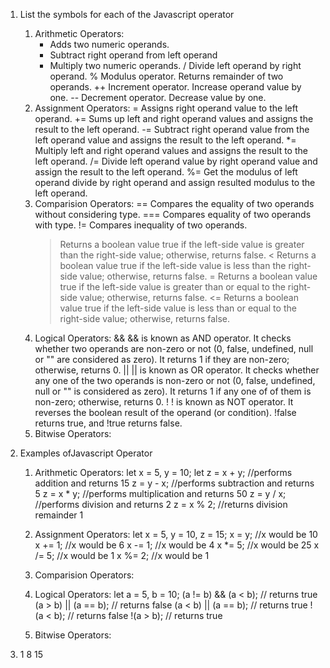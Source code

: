 1.  List the symbols for each of the Javascript operator
    1.  Arithmetic Operators:
        +	Adds two numeric operands.
        -	Subtract right operand from left operand
        *	Multiply two numeric operands.
        /	Divide left operand by right operand.
        %	Modulus operator. Returns remainder of two operands.
        ++	Increment operator. Increase operand value by one.
        --	Decrement operator. Decrease value by one.
    2.  Assignment Operators:
        =	Assigns right operand value to the left operand.
        +=	Sums up left and right operand values and assigns the result to the left operand.
        -=  Subtract right operand value from the left operand value and assigns the result to the left operand.
        *=	Multiply left and right operand values and assigns the result to the left operand.
        /=	Divide left operand value by right operand value and assign the result to the left operand.
        %=	Get the modulus of left operand divide by right operand and assign resulted modulus to the left operand.
    3.  Comparision Operators:
        ==	Compares the equality of two operands without considering type.
        ===	Compares equality of two operands with type.
        !=	Compares inequality of two operands.
        >	Returns a boolean value true if the left-side value is greater than the right-side value; otherwise, returns false.
        <	Returns a boolean value true if the left-side value is less than the right-side value; otherwise, returns false.
        >=	Returns a boolean value true if the left-side value is greater than or equal to the right-side value; otherwise, returns false.
        <=	Returns a boolean value true if the left-side value is less than or equal to the right-side value; otherwise, returns false.
    4.  Logical Operators:
        &&	&& is known as AND operator. It checks whether two operands are non-zero or not (0, false, undefined, null or "" are considered as zero). It returns 1 if they are non-zero; otherwise, returns 0.
        ||	|| is known as OR operator. It checks whether any one of the two operands is non-zero or not (0, false, undefined, null or "" is considered as zero). It returns 1 if any one of of them is non-zero; otherwise, returns 0.
        !	! is known as NOT operator. It reverses the boolean result of the operand (or condition). !false returns true, and !true returns false.
    5.  Bitwise Operators:
2.  Examples ofJavascript Operator
    1.  Arithmetic Operators:
        let x = 5, y = 10;
        let z = x + y; //performs addition and returns 15
        z = y - x; //performs subtraction and returns 5
        z = x * y; //performs multiplication and returns 50
        z = y / x; //performs division and returns 2
        z = x % 2; //returns division remainder 1
    2.  Assignment Operators:
        let x = 5, y = 10, z = 15;
        x = y; //x would be 10
        x += 1; //x would be 6
        x -= 1; //x would be 4
        x *= 5; //x would be 25
        x /= 5; //x would be 1
        x %= 2; //x would be 1

    3.  Comparision Operators:
    4.   Logical Operators:
    let a = 5, b = 10;
        (a != b) && (a < b); // returns true
        (a > b) || (a == b); // returns false
        (a < b) || (a == b); // returns true
        !(a < b); // returns false
        !(a > b); // returns true 

    5.   Bitwise Operators:

4.  1
    8
    15
